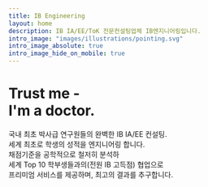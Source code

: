 ```yaml
---
title: IB Engineering
layout: home
description: IB IA/EE/ToK 전문컨설팅업체 IB엔지니어링입니다.
intro_image: "images/illustrations/pointing.svg"
intro_image_absolute: true
intro_image_hide_on_mobile: true
---
```


# Trust me - <br/> I'm a doctor.

국내 최초 박사급 연구원들의 완벽한 IB IA/EE 컨설팅. <br> 세계 최초로 학생의 성적을 엔지니어링 합니다. <br> 채점기준을 공학적으로 철저히 분석하 <br> 세계 Top 10 학부생들과의(전원 IB 고득점) 협업으로 <br> 프리미엄 서비스를 제공하며, 최고의 결과를 추구합니다.
